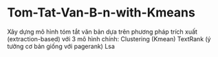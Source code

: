 # Tom-Tat-Van-B-n-with-Kmeans
Xây dựng mô hình tóm tắt văn bản dựa trên phương pháp trích xuất (extraction-based) với 3 mô hình chính:
Clustering (Kmean)
TextRank (ý tưởng cơ bản giống với pagerank)
Lsa
